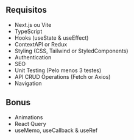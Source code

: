 ## Requisitos

- Next.js ou Vite
- TypeScript
- Hooks (useState & useEffect)
- ContextAPI or Redux
- Styling (CSS, Tailwind or StyledComponents)
- Authentication
- SEO
- Unit Testing (Pelo menos 3 testes)
- API CRUD Operations (Fetch or Axios)
- Navigation

## Bonus

- Animations
- React Query
- useMemo, useCallback & useRef
